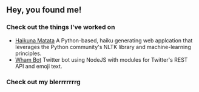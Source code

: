 ## Hey, you found me!

### Check out the things I've worked on

- [Haikuna Matata](https://haikuna-matata.herokuapp.com)
	A Python-based, haiku generating web applcation that leverages the Python community's NLTK library and machine-learning principles.
- [Wham Bot](https://twitter.com/12daysofwham)
	Twitter bot using NodeJS with modules for Twitter's REST API and emoji text.

### Check out my blerrrrrrrg
